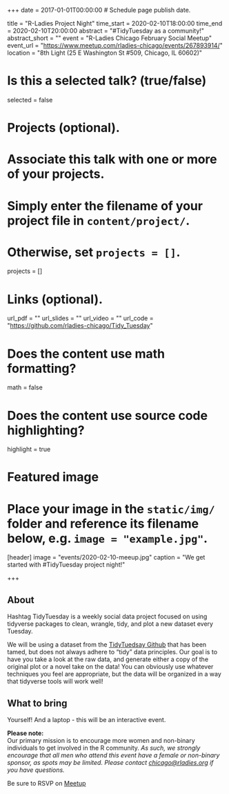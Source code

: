 +++
date = 2017-01-01T00:00:00  # Schedule page publish date.

title = "R-Ladies Project Night"
time_start = 2020-02-10T18:00:00
time_end = 2020-02-10T20:00:00
abstract = "#TidyTuesday as a community!"
abstract_short = ""
event = "R-Ladies Chicago February Social Meetup"
event_url = "https://www.meetup.com/rladies-chicago/events/267893914/"
location = "8th Light (25 E Washington St #509, Chicago, IL 60602)"

# Is this a selected talk? (true/false)
selected = false

# Projects (optional).
#   Associate this talk with one or more of your projects.
#   Simply enter the filename of your project file in `content/project/`.
#   Otherwise, set `projects = []`.
projects = []

# Links (optional).
url_pdf = ""
url_slides = ""
url_video = ""
url_code = "https://github.com/rladies-chicago/Tidy_Tuesday"

# Does the content use math formatting?
math = false

# Does the content use source code highlighting?
highlight = true

# Featured image
# Place your image in the `static/img/` folder and reference its filename below, e.g. `image = "example.jpg"`.
[header]
image = "events/2020-02-10-meeup.jpg"
caption = "We get started with #TidyTuesday project night!"

+++
  
  
## About  
  
Hashtag TidyTuesday is a weekly social data project focused on using tidyverse packages to clean, wrangle, tidy, and plot a new dataset every Tuesday.  

We will be using a dataset from the [TidyTuedsay Github](https://github.com/rfordatascience/tidytuesday)
that has been tamed, but does not always adhere to “tidy” data principles. Our goal is to have you take a look at the raw data, and generate either a copy of the original plot or a novel take on the data! You can obviously use whatever techniques you feel are appropriate, but the data will be organized in a way that tidyverse tools will work well!  

    
## What to bring  
  
Yourself! And a laptop - this will be an interactive event.

  
  
**Please note:**    
Our primary mission is to encourage more women and non-binary individuals to get involved in the R community. *As such, we strongly encourage that all men who attend this event have a female or non-binary sponsor, as spots may be limited. Please contact chicago@rladies.org if you have questions.*  
    
  
Be sure to RSVP on [Meetup](https://www.meetup.com/rladies-chicago/events/267893914/)
